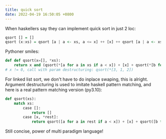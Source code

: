 ```yaml
---
title: quick sort
date: 2022-04-19 16:50:05 +0800
---
```

When haskellers say they can implement quick sort in just 2 loc:

``` haskell
qsort [] = []
qsort (x:xs) = qsort [a | a <- xs, a <= x] ++ [x] ++ qsort [a | a <- xs, a > x]
```

Pythoner smiles:

``` python
def def qsort(x=[], *xs):
    return x and (qsort(*[a for a in xs if a < x]) + [x] + qsort(*[b for b in xs if b >=x]))
# x != 0, call with param destructuring: qsort(*[3, 1, 2])
```

For linked list sort, we don't have to do inplace swaping, this is
alright. Argument destructuring is used to imitate haskell pattern
matching, and here is a real pattern matching version (py3.10):

``` python
def qsort(xs):
    match xs:
        case []:
            return []
        case [x, *rest]:
            return qsort([a for a in rest if a < x]) + [x] + qsort([b for b in rest if b >=x])
```

Still concise, power of multi paradigm language!
